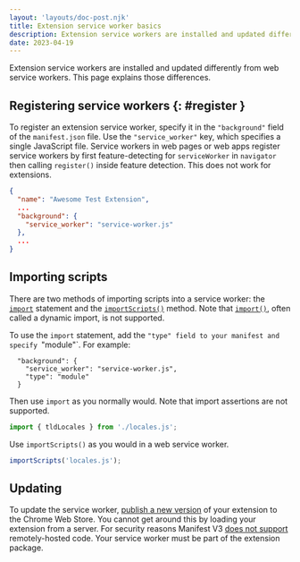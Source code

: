 ```yaml
---
layout: 'layouts/doc-post.njk'
title: Extension service worker basics
description: Extension service workers are installed and updated differently from web service workers.
date: 2023-04-19
---
```


Extension service workers are installed and updated differently from web service workers. This page explains those differences.

## Registering service workers {: #register }

To register an extension service worker, specify it in the `"background"` field of the `manifest.json` file. Use the `"service_worker"` key, which specifies a single JavaScript file. Service workers in web pages or web apps register service workers by first feature-detecting for `serviceWorker` in `navigator` then calling `register()` inside feature detection. This does not work for extensions.

```json
{
  "name": "Awesome Test Extension",
  ...
  "background": {
    "service_worker": "service-worker.js"
  },
  ...
}

```

## Importing scripts

There are two methods of importing scripts into a service worker: the [`import`](https://developer.mozilla.org/docs/Web/JavaScript/Reference/Statements/import) statement and the [`importScripts()`](https://developer.mozilla.org/docs/Web/API/WorkerGlobalScope/importScripts) method. Note that [`import()`](https://developer.mozilla.org/docs/Web/JavaScript/Reference/Operators/import), often called a dynamic import, is not supported.

To use the `import` statement, add the `"type" field to your manifest and specify `"module"`. For example:

```json/2
  "background": {
    "service_worker": "service-worker.js",
    "type": "module"
  }
```

Then use `import` as you normally would. Note that import assertions are not supported.

```javascript
import { tldLocales } from './locales.js';
```

Use `importScripts()` as you would in a web service worker.

```javascript
importScripts('locales.js');
```

## Updating

To update the service worker, [publish a new version](/docs/webstore/publish/) of your extension to the Chrome Web Store. You cannot get around this by loading your extension from a server. For security reasons Manifest V3 [does not support](/docs/extensions/migrating/improve-security/#remove-remote-code) remotely-hosted code. Your service worker must be part of the extension package.
